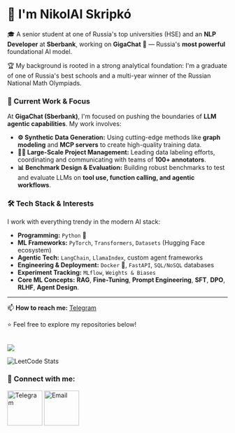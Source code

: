 # 👋 I'm NikolAI Skripkó

🎓 A senior student at one of Russia's top universities (HSE) and an **NLP Developer** at **Sberbank**, working on **GigaChat** 🤖 — Russia's **most powerful** foundational AI model.

🏆 My background is rooted in a strong analytical foundation: I'm a graduate of one of Russia's best schools and a multi-year winner of the Russian National Math Olympiads.

### 🔧 Current Work & Focus

At **GigaChat (Sberbank)**, I'm focused on pushing the boundaries of **LLM agentic capabilities**. My work involves:
- **⚙️ Synthetic Data Generation:** Using cutting-edge methods like **graph modeling** and **MCP servers** to create high-quality training data.
- **👨‍💼 Large-Scale Project Management:** Leading data labeling efforts, coordinating and communicating with teams of **100+ annotators**.
- **📊 Benchmark Design & Evaluation:** Building robust benchmarks to test and evaluate LLMs on **tool use, function calling, and agentic workflows**.

### 🛠️ Tech Stack & Interests

I work with everything trendy in the modern AI stack:
- **Programming:** `Python` 🐍
- **ML Frameworks:** `PyTorch`, `Transformers`, `Datasets` (Hugging Face ecosystem)
- **Agentic Tech:** `LangChain`, `LlamaIndex`, custom agent frameworks
- **Engineering & Deployment:** `Docker` 🐳, `FastAPI`, `SQL/NoSQL` databases
- **Experiment Tracking:** `MLflow`, `Weights & Biases`
- **Core ML Concepts:** **RAG**, **Fine-Tuning**, **Prompt Engineering**, **SFT**, **DPO**, **RLHF**, **Agent Design**.

---

📫 **How to reach me:** [Telegram](https://t.me/nskripko)

⭐️ Feel free to explore my repositories below!

<p align="left">
    <a href="https://github.com/skripkon">
    </a>
    <br/>
    <a href="https://github.com/skripkon">
        <img src="https://github-stats-alpha.vercel.app/api?username=skripkon&cc=22272e&tc=37BCF6&ic=fff&bc=0000">
    </a>
</p>

![LeetCode Stats](https://leetcard.jacoblin.cool/skripko)

### 🔗 **Connect with me:**

<div align="left" style="padding-bottom: 20 px;">
    <a href="https://t.me/nskripko" target="blank"><img align="center" src="https://upload.wikimedia.org/wikipedia/commons/thumb/8/82/Telegram_logo.svg/1024px-Telegram_logo.svg.png" alt="Telegram" height="80" width="80" /></a>
    <a href="mailto:nskripko@icloud.com" target="blank"><img align="center" src="https://upload.wikimedia.org/wikipedia/commons/thumb/7/7e/Gmail_icon_%282020%29.svg/1280px-Gmail_icon_%282020%29.svg.png" alt="Email" height="80" width="80" /></a>
</div>
